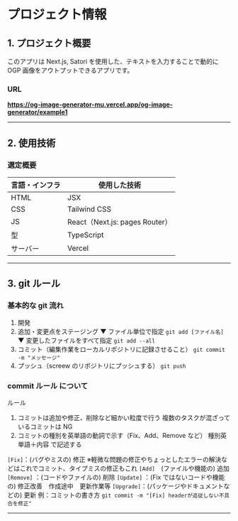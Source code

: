 # プロジェクト情報

## 1. プロジェクト概要

このアプリは Next.js, Satori を使用した、テキストを入力することで動的に OGP 画像をアウトプットできるアプリです。

### URL

<a href="https://og-image-generator-mu.vercel.app/og-image-generator/example1" target="_blank"><strong>https://og-image-generator-mu.vercel.app/og-image-generator/example1</strong></a>

---

## 2. 使用技術

### 選定概要

| 言語・インフラ | 使用した技術                   |
| -------------- | ------------------------------ |
| HTML           | JSX                            |
| CSS            | Tailwind CSS                   |
| JS             | React（Next.js: pages Router） |
| 型             | TypeScript                     |
| サーバー       | Vercel                         |

---

## 3. git ルール

### 基本的な git 流れ

1. 開発
1. 追加・変更点をステージング
   ▼ ファイル単位で指定
   `git add [ファイル名]`
   ▼ 変更したファイルをすべて指定
   `git add --all`
1. コミット（編集作業をローカルリポジトリに記録させること）
   `git commit -m "メッセージ"`
1. プッシュ（screew のリポジトリにプッシュする）
   `git push`

### commit ルール について

ルール

1. コミットは追加や修正、削除など細かい粒度で行う 複数のタスクが混ざっているコミットは NG
1. コミットの種別を英単語の動詞で示す（Fix、Add、Remove など）
   種別英単語＋内容 で記述する

`[Fix]`：(バグやミスの) 修正
※軽微な問題の修正やちょっとしたエラーの解決などはこれでコミット、タイプミスの修正もこれ
`[Add]`　(ファイルや機能の) 追加
`[Remove]` ：(コードやファイルの) 削除
`[Update]` ：(Fix ではないコードや機能の) 修正改善　作成途中　更新作業等
`[Upgrade]`：(パッケージやドキュメントなどの) 更新
例：コミットの書き方
`git commit -m "[Fix] headerが追従しない不具合を修正"`

---
